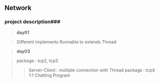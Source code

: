 Network
-------------
### project description###

> **day01**

> Different implements Runnable to
> extends Thread


> **day03**

> package : tcp2, tcp3 
> > Server-Client : multiple connection with Thread
> package : tcp4
> > 1:1 Chatting Program
